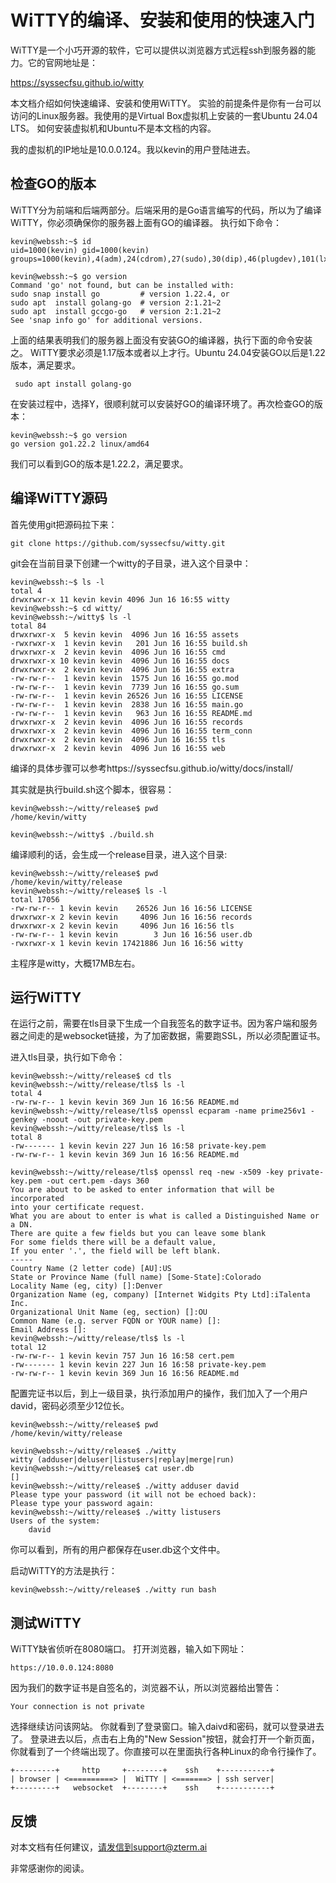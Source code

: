 
# WiTTY的编译、安装和使用的快速入门

WiTTY是一个小巧开源的软件，它可以提供以浏览器方式远程ssh到服务器的能力。它的官网地址是：

https://syssecfsu.github.io/witty

本文档介绍如何快速编译、安装和使用WiTTY。 实验的前提条件是你有一台可以访问的Linux服务器。我使用的是Virtual Box虚拟机上安装的一套Ubuntu 24.04 LTS。 如何安装虚拟机和Ubuntu不是本文档的内容。

我的虚拟机的IP地址是10.0.0.124。我以kevin的用户登陆进去。

## 检查GO的版本

WiTTY分为前端和后端两部分。后端采用的是Go语言编写的代码，所以为了编译WiTTY，你必须确保你的服务器上面有GO的编译器。 执行如下命令：

```
kevin@webssh:~$ id
uid=1000(kevin) gid=1000(kevin) groups=1000(kevin),4(adm),24(cdrom),27(sudo),30(dip),46(plugdev),101(lxd)

kevin@webssh:~$ go version
Command 'go' not found, but can be installed with:
sudo snap install go         # version 1.22.4, or
sudo apt  install golang-go  # version 2:1.21~2
sudo apt  install gccgo-go   # version 2:1.21~2
See 'snap info go' for additional versions.
```
上面的结果表明我们的服务器上面没有安装GO的编译器，执行下面的命令安装之。 WiTTY要求必须是1.17版本或者以上才行。Ubuntu 24.04安装GO以后是1.22版本，满足要求。
```
 sudo apt install golang-go
```
在安装过程中，选择Y，很顺利就可以安装好GO的编译环境了。再次检查GO的版本：
```
kevin@webssh:~$ go version
go version go1.22.2 linux/amd64
```

我们可以看到GO的版本是1.22.2，满足要求。 

## 编译WiTTY源码

首先使用git把源码拉下来：
```
git clone https://github.com/syssecfsu/witty.git
```

git会在当前目录下创建一个witty的子目录，进入这个目录中：
```
kevin@webssh:~$ ls -l
total 4
drwxrwxr-x 11 kevin kevin 4096 Jun 16 16:55 witty
kevin@webssh:~$ cd witty/
kevin@webssh:~/witty$ ls -l
total 84
drwxrwxr-x  5 kevin kevin  4096 Jun 16 16:55 assets
-rwxrwxr-x  1 kevin kevin   201 Jun 16 16:55 build.sh
drwxrwxr-x  2 kevin kevin  4096 Jun 16 16:55 cmd
drwxrwxr-x 10 kevin kevin  4096 Jun 16 16:55 docs
drwxrwxr-x  2 kevin kevin  4096 Jun 16 16:55 extra
-rw-rw-r--  1 kevin kevin  1575 Jun 16 16:55 go.mod
-rw-rw-r--  1 kevin kevin  7739 Jun 16 16:55 go.sum
-rw-rw-r--  1 kevin kevin 26526 Jun 16 16:55 LICENSE
-rw-rw-r--  1 kevin kevin  2838 Jun 16 16:55 main.go
-rw-rw-r--  1 kevin kevin   963 Jun 16 16:55 README.md
drwxrwxr-x  2 kevin kevin  4096 Jun 16 16:55 records
drwxrwxr-x  2 kevin kevin  4096 Jun 16 16:55 term_conn
drwxrwxr-x  2 kevin kevin  4096 Jun 16 16:55 tls
drwxrwxr-x  2 kevin kevin  4096 Jun 16 16:55 web
```

编译的具体步骤可以参考https://syssecfsu.github.io/witty/docs/install/

其实就是执行build.sh这个脚本，很容易：

```
kevin@webssh:~/witty/release$ pwd
/home/kevin/witty

kevin@webssh:~/witty$ ./build.sh
```

编译顺利的话，会生成一个release目录，进入这个目录:
```
kevin@webssh:~/witty/release$ pwd
/home/kevin/witty/release
kevin@webssh:~/witty/release$ ls -l
total 17056
-rw-rw-r-- 1 kevin kevin    26526 Jun 16 16:56 LICENSE
drwxrwxr-x 2 kevin kevin     4096 Jun 16 16:56 records
drwxrwxr-x 2 kevin kevin     4096 Jun 16 16:56 tls
-rw-rw-r-- 1 kevin kevin        3 Jun 16 16:56 user.db
-rwxrwxr-x 1 kevin kevin 17421886 Jun 16 16:56 witty
```

主程序是witty，大概17MB左右。 

## 运行WiTTY

在运行之前，需要在tls目录下生成一个自我签名的数字证书。因为客户端和服务器之间走的是websocket链接，为了加密数据，需要跑SSL，所以必须配置证书。 

进入tls目录，执行如下命令：

```
kevin@webssh:~/witty/release$ cd tls
kevin@webssh:~/witty/release/tls$ ls -l
total 4
-rw-rw-r-- 1 kevin kevin 369 Jun 16 16:56 README.md
kevin@webssh:~/witty/release/tls$ openssl ecparam -name prime256v1 -genkey -noout -out private-key.pem
kevin@webssh:~/witty/release/tls$ ls -l
total 8
-rw------- 1 kevin kevin 227 Jun 16 16:58 private-key.pem
-rw-rw-r-- 1 kevin kevin 369 Jun 16 16:56 README.md

kevin@webssh:~/witty/release/tls$ openssl req -new -x509 -key private-key.pem -out cert.pem -days 360
You are about to be asked to enter information that will be incorporated
into your certificate request.
What you are about to enter is what is called a Distinguished Name or a DN.
There are quite a few fields but you can leave some blank
For some fields there will be a default value,
If you enter '.', the field will be left blank.
-----
Country Name (2 letter code) [AU]:US
State or Province Name (full name) [Some-State]:Colorado
Locality Name (eg, city) []:Denver
Organization Name (eg, company) [Internet Widgits Pty Ltd]:iTalenta Inc.
Organizational Unit Name (eg, section) []:OU
Common Name (e.g. server FQDN or YOUR name) []:
Email Address []:
kevin@webssh:~/witty/release/tls$ ls -l
total 12
-rw-rw-r-- 1 kevin kevin 757 Jun 16 16:58 cert.pem
-rw------- 1 kevin kevin 227 Jun 16 16:58 private-key.pem
-rw-rw-r-- 1 kevin kevin 369 Jun 16 16:56 README.md
```

配置完证书以后，到上一级目录，执行添加用户的操作，我们加入了一个用户david，密码必须至少12位长。
```
kevin@webssh:~/witty/release$ pwd
/home/kevin/witty/release

kevin@webssh:~/witty/release$ ./witty
witty (adduser|deluser|listusers|replay|merge|run)
kevin@webssh:~/witty/release$ cat user.db
[]
kevin@webssh:~/witty/release$ ./witty adduser david
Please type your password (it will not be echoed back):
Please type your password again:
kevin@webssh:~/witty/release$ ./witty listusers
Users of the system:
    david
```
你可以看到，所有的用户都保存在user.db这个文件中。

启动WiTTY的方法是执行：
```
kevin@webssh:~/witty/release$ ./witty run bash
```

## 测试WiTTY

WiTTY缺省侦听在8080端口。 打开浏览器，输入如下网址：
```
https://10.0.0.124:8080
```
因为我们的数字证书是自签名的，浏览器不认，所以浏览器给出警告：
```
Your connection is not private
```
选择继续访问该网站。 你就看到了登录窗口。输入daivd和密码，就可以登录进去了。 登录进去以后，点击右上角的"New Session"按钮，就会打开一个新页面，你就看到了一个终端出现了。你直接可以在里面执行各种Linux的命令行操作了。

```
+---------+     http     +--------+    ssh    +-----------+
| browser | <==========> |  WiTTY | <=======> | ssh server|
+---------+   websocket  +--------+    ssh    +-----------+
```

## 反馈

对本文档有任何建议，请发信到support@zterm.ai

非常感谢你的阅读。




